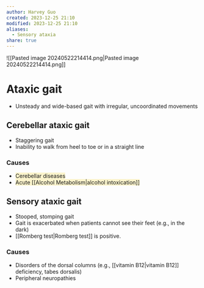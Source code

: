 ```yaml
---
author: Harvey Guo
created: 2023-12-25 21:10
modified: 2023-12-25 21:10
aliases:
  - Sensory ataxia
share: true
---
```


![[Pasted image 20240522214414.png|Pasted image 20240522214414.png]]
# Ataxic gait
- Unsteady and wide-based gait with irregular, uncoordinated movements
## Cerebellar ataxic gait
- Staggering gait
- Inability to walk from heel to toe or in a straight line
### Causes
- <span style="background:rgba(240, 200, 0, 0.2)">Cerebellar diseases </span>
- <span style="background:rgba(240, 200, 0, 0.2)">Acute [[Alcohol Metabolism|alcohol intoxication]]</span>
## Sensory ataxic gait
- Stooped, stomping gait 
- Gait is exacerbated when patients cannot see their feet (e.g., in the dark)
- [[Romberg test|Romberg test]] is positive.
### Causes
- Disorders of the dorsal columns (e.g., [[vitamin B12|vitamin B12]] deficiency, tabes dorsalis)
- Peripheral neuropathies